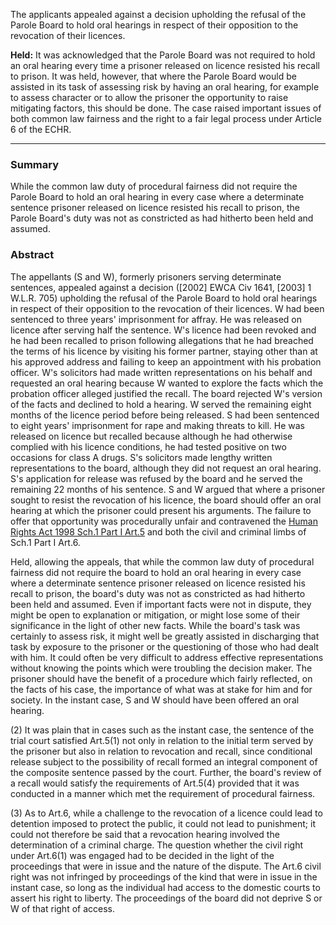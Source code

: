 The applicants appealed against a decision upholding the refusal of the Parole Board to hold oral hearings in respect of their opposition to the revocation of their licences.

**Held:** It was acknowledged that the Parole Board was not required to hold an oral hearing every time a prisoner released on licence resisted his recall to prison. It was held, however, that where the Parole Board would be assisted in its task of assessing risk by having an oral hearing, for example to assess character or to allow the prisoner the opportunity to raise mitigating factors, this should be done. The case raised important issues of both common law fairness and the right to a fair legal process under Article 6 of the ECHR.

---

### Summary

While the common law duty of procedural fairness did not require the Parole Board to hold an oral hearing in every case where a determinate sentence prisoner released on licence resisted his recall to prison, the Parole Board's duty was not as constricted as had hitherto been held and assumed.

### Abstract

The appellants (S and W), formerly prisoners serving determinate sentences, appealed against a decision ([2002] EWCA Civ 1641, [2003] 1 W.L.R. 705) upholding the refusal of the Parole Board to hold oral hearings in respect of their opposition to the revocation of their licences. W had been sentenced to three years' imprisonment for affray. He was released on licence after serving half the sentence. W's licence had been revoked and he had been recalled to prison following allegations that he had breached the terms of his licence by visiting his former partner, staying other than at his approved address and failing to keep an appointment with his probation officer. W's solicitors had made written representations on his behalf and requested an oral hearing because W wanted to explore the facts which the probation officer alleged justified the recall. The board rejected W's version of the facts and declined to hold a hearing. W served the remaining eight months of the licence period before being released. S had been sentenced to eight years' imprisonment for rape and making threats to kill. He was released on licence but recalled because although he had otherwise complied with his licence conditions, he had tested positive on two occasions for class A drugs. S's solicitors made lengthy written representations to the board, although they did not request an oral hearing. S's application for release was refused by the board and he served the remaining 22 months of his sentence. S and W argued that where a prisoner sought to resist the revocation of his licence, the board should offer an oral hearing at which the prisoner could present his arguments. The failure to offer that opportunity was procedurally unfair and contravened the [Human Rights Act 1998 Sch.1 Part I Art.5](https://uk.westlaw.com/Document/I2B36F6F0E45011DA8D70A0E70A78ED65/View/FullText.html?originationContext=document&transitionType=DocumentItem&ppcid=8cfd2f00d3ca401a97451dc9695934a4&contextData=(sc.Default)) and both the civil and criminal limbs of Sch.1 Part I Art.6.

Held, allowing the appeals, that while the common law duty of procedural fairness did not require the board to hold an oral hearing in every case where a determinate sentence prisoner released on licence resisted his recall to prison, the board's duty was not as constricted as had hitherto been held and assumed. Even if important facts were not in dispute, they might be open to explanation or mitigation, or might lose some of their significance in the light of other new facts. While the board's task was certainly to assess risk, it might well be greatly assisted in discharging that task by exposure to the prisoner or the questioning of those who had dealt with him. It could often be very difficult to address effective representations without knowing the points which were troubling the decision maker. The prisoner should have the benefit of a procedure which fairly reflected, on the facts of his case, the importance of what was at stake for him and for society. In the instant case, S and W should have been offered an oral hearing. 

(2) It was plain that in cases such as the instant case, the sentence of the trial court satisfied Art.5(1) not only in relation to the initial term served by the prisoner but also in relation to revocation and recall, since conditional release subject to the possibility of recall formed an integral component of the composite sentence passed by the court. Further, the board's review of a recall would satisfy the requirements of Art.5(4) provided that it was conducted in a manner which met the requirement of procedural fairness. 

(3) As to Art.6, while a challenge to the revocation of a licence could lead to detention imposed to protect the public, it could not lead to punishment; it could not therefore be said that a revocation hearing involved the determination of a criminal charge. The question whether the civil right under Art.6(1) was engaged had to be decided in the light of the proceedings that were in issue and the nature of the dispute. The Art.6 civil right was not infringed by proceedings of the kind that were in issue in the instant case, so long as the individual had access to the domestic courts to assert his right to liberty. The proceedings of the board did not deprive S or W of that right of access.